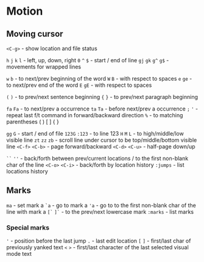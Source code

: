 # Motion

## Moving cursor

`<C-g>` - show location and file status

`h` `j` `k` `l` - left, up, down, right
`0` `^` `$` - start / end of line
`gj` `gk` `g^` `g$` - movements for wrapped lines

`w` `b` - to next/prev beginning of the word
`W` `B` - with respect to spaces
`e` `ge` - to next/prev end of the word
`E` `gE` - with respect to spaces

`(` `)` - to prev/next sentence beginning
`{` `}` - to prev/next paragraph beginning

`fa` `Fa` - to next/prev a occurrence
`ta` `Ta` - before next/prev a occurrence
`;` `'` - repeat last f/t command in forward/backward direction
`%` - to matching parentheses ( ) [ ] { }

`gg` `G` - start / end of file
`123G` `:123` - to line 123
`H` `M` `L` - to high/middle/low visible line
`zt` `zz` `zb` - scroll line under cursor to be top/middle/bottom visible line
`<C-f>` `<C-b>` - page forward/backward
`<C-d>` `<C-u>` - half-page down/up

` `` `  `''` - back/forth between prev/current locations / to the first non-blank char of the line
`<C-o>` `<C-i>` - back/forth by location history
`:jumps` - list locations history


## Marks

`ma` - set mark a
`` `a `` - go to mark a
`'a` - go to to the first non-blank char of the line with mark a
`` [` `` `` ]` `` - to the prev/next lowercase mark
`:marks` - list marks


### Special marks

`'` - position before the last jump
`.` - last edit location
`[` `]` - first/last char of previously yanked text
`<` `>` - first/last character of the last selected visual mode text

